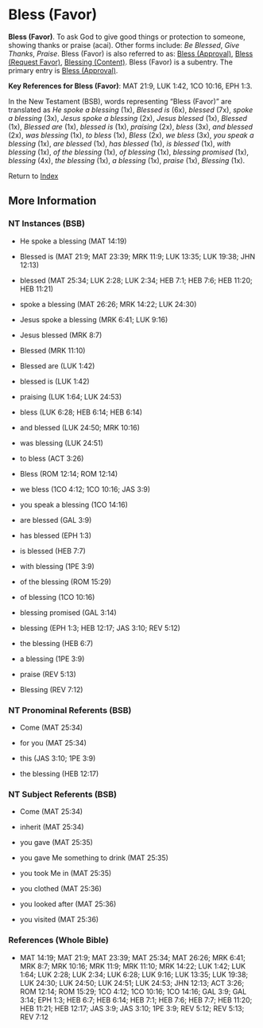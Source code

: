 # Bless (Favor)
**Bless (Favor)**. 
To ask God to give good things or protection to someone, showing thanks or praise (acai). 
Other forms include: 
*Be Blessed*, *Give Thanks*, *Praise*. 
Bless (Favor) is also referred to as: 
[Bless (Approval)](Bless.md), [Bless (Request Favor)](Bless.3.md), [Blessing (Content)](Blessing.2.md). 
Bless (Favor) is a subentry. The primary entry is 
[Bless (Approval)](Bless.md). 


**Key References for Bless (Favor)**: 
MAT 21:9, LUK 1:42, 1CO 10:16, EPH 1:3. 




In the New Testament (BSB), words representing “Bless (Favor)” are translated as 
*He spoke a blessing* (1x), *Blessed is* (6x), *blessed* (7x), *spoke a blessing* (3x), *Jesus spoke a blessing* (2x), *Jesus blessed* (1x), *Blessed* (1x), *Blessed are* (1x), *blessed is* (1x), *praising* (2x), *bless* (3x), *and blessed* (2x), *was blessing* (1x), *to bless* (1x), *Bless* (2x), *we bless* (3x), *you speak a blessing* (1x), *are blessed* (1x), *has blessed* (1x), *is blessed* (1x), *with blessing* (1x), *of the blessing* (1x), *of blessing* (1x), *blessing promised* (1x), *blessing* (4x), *the blessing* (1x), *a blessing* (1x), *praise* (1x), *Blessing* (1x). 


Return to [Index](00-Index.md)

## More Information

### NT Instances (BSB)

* He spoke a blessing (MAT 14:19)

* Blessed is (MAT 21:9; MAT 23:39; MRK 11:9; LUK 13:35; LUK 19:38; JHN 12:13)

* blessed (MAT 25:34; LUK 2:28; LUK 2:34; HEB 7:1; HEB 7:6; HEB 11:20; HEB 11:21)

* spoke a blessing (MAT 26:26; MRK 14:22; LUK 24:30)

* Jesus spoke a blessing (MRK 6:41; LUK 9:16)

* Jesus blessed (MRK 8:7)

* Blessed (MRK 11:10)

* Blessed are (LUK 1:42)

* blessed is (LUK 1:42)

* praising (LUK 1:64; LUK 24:53)

* bless (LUK 6:28; HEB 6:14; HEB 6:14)

* and blessed (LUK 24:50; MRK 10:16)

* was blessing (LUK 24:51)

* to bless (ACT 3:26)

* Bless (ROM 12:14; ROM 12:14)

* we bless (1CO 4:12; 1CO 10:16; JAS 3:9)

* you speak a blessing (1CO 14:16)

* are blessed (GAL 3:9)

* has blessed (EPH 1:3)

* is blessed (HEB 7:7)

* with blessing (1PE 3:9)

* of the blessing (ROM 15:29)

* of blessing (1CO 10:16)

* blessing promised (GAL 3:14)

* blessing (EPH 1:3; HEB 12:17; JAS 3:10; REV 5:12)

* the blessing (HEB 6:7)

* a blessing (1PE 3:9)

* praise (REV 5:13)

* Blessing (REV 7:12)



### NT Pronominal Referents (BSB)

* Come (MAT 25:34)

* for you (MAT 25:34)

* this (JAS 3:10; 1PE 3:9)

* the blessing (HEB 12:17)



### NT Subject Referents (BSB)

* Come (MAT 25:34)

* inherit (MAT 25:34)

* you gave (MAT 25:35)

* you gave Me something to drink (MAT 25:35)

* you took Me in (MAT 25:35)

* you clothed (MAT 25:36)

* you looked after (MAT 25:36)

* you visited (MAT 25:36)



### References (Whole Bible)

* MAT 14:19; MAT 21:9; MAT 23:39; MAT 25:34; MAT 26:26; MRK 6:41; MRK 8:7; MRK 10:16; MRK 11:9; MRK 11:10; MRK 14:22; LUK 1:42; LUK 1:64; LUK 2:28; LUK 2:34; LUK 6:28; LUK 9:16; LUK 13:35; LUK 19:38; LUK 24:30; LUK 24:50; LUK 24:51; LUK 24:53; JHN 12:13; ACT 3:26; ROM 12:14; ROM 15:29; 1CO 4:12; 1CO 10:16; 1CO 14:16; GAL 3:9; GAL 3:14; EPH 1:3; HEB 6:7; HEB 6:14; HEB 7:1; HEB 7:6; HEB 7:7; HEB 11:20; HEB 11:21; HEB 12:17; JAS 3:9; JAS 3:10; 1PE 3:9; REV 5:12; REV 5:13; REV 7:12




